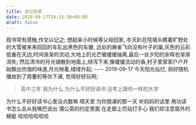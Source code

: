 ```yaml
---
title: 自记杂感
date: 2019-09-17T14:15:30+08:00 
draft: false
---
```


观书常有感触,作文以记之; 想起来小时候等父母回家, 冬天趴在院墙头瞧着旷野处的大雪被来来回回的车轧出黑色的车辙, 远处的麻雀飞向没有叶子的巢,灰色的云彩低垂在天边,时间渐渐的流动,大地上的光芒被缓缓抽离,最后一丝夕阳的余晖也渐渐消失; 然后清冷的月光铺散到地面上,倾泻下来,像缓缓流动的香,村子里家家户户开始飘出炊烟的味道,月光映着,缕缕升起; ---- 2019-09-17 今天阳光灿烂, 刚好随机播放到了周董的等你下课, 觉得好好玩啊;

> 高中三年 我为什么 为什么不好好读书 没考上跟你一样的大学

为什么不好好读书心里没点数嘛 晴天里 为你翘课的那一天 听妈妈的话里 用功读书怎么会从我嘴巴说出 蒲公英的约定里面 在走廊上罚站打手心 我们却注意窗外的蜻蜓 哈哈哈哈哈哈
